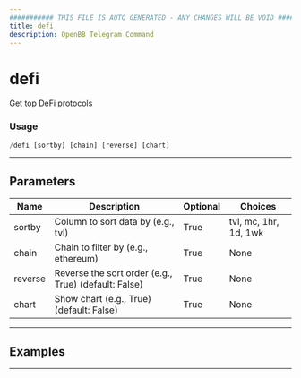 ```yaml
---
########### THIS FILE IS AUTO GENERATED - ANY CHANGES WILL BE VOID ###########
title: defi
description: OpenBB Telegram Command
---
```


# defi

Get top DeFi protocols

### Usage

```python wordwrap
/defi [sortby] [chain] [reverse] [chart]
```

---

## Parameters

| Name | Description | Optional | Choices |
| ---- | ----------- | -------- | ------- |
| sortby | Column to sort data by (e.g., tvl) | True | tvl, mc, 1hr, 1d, 1wk |
| chain | Chain to filter by (e.g., ethereum) | True | None |
| reverse | Reverse the sort order (e.g., True) (default: False) | True | None |
| chart | Show chart (e.g., True) (default: False) | True | None |


---

## Examples


---
